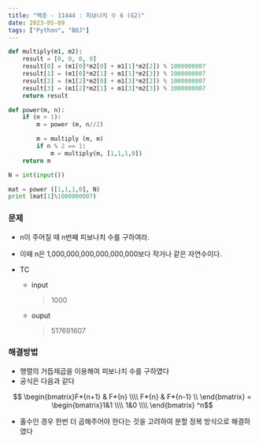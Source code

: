 ```yaml
---
title: "백준 - 11444 : 피보나치 수 6 (G2)"
date: 2023-05-09
tags: ["Python", "BOJ"]
---
```


```python
def multiply(m1, m2):
    result = [0, 0, 0, 0]
    result[0] = (m1[0]*m2[0] + m1[1]*m2[2]) % 1000000007
    result[1] = (m1[0]*m2[1] + m1[1]*m2[3]) % 1000000007
    result[2] = (m1[2]*m2[0] + m1[3]*m2[2]) % 1000000007
    result[3] = (m1[2]*m2[1] + m1[3]*m2[3]) % 1000000007
    return result

def power(m, n):
    if (n > 1):
        m = power (m, n//2)

        m = multiply (m, m)
        if n % 2 == 1:
            m = multiply(m, [1,1,1,0])
    return m

N = int(input())

mat = power ([1,1,1,0], N)
print (mat[1]%1000000007)
```

### 문제

- n이 주어질 때 n번째 피보나치 수를 구하여라.
- 이때 n은 1,000,000,000,000,000,000보다 작거나 같은 자연수이다.

- TC
  - input
    > 1000
  - ouput
    > 517691607

### 해결방법

- 행렬의 거듭제곱을 이용해여 피보나치 수를 구하였다
- 공식은 다음과 같다

$$ \begin{bmatrix}F*{n+1} & F*{n} \\\\ F*{n} & F*{n-1} \\ \end{bmatrix} = \begin{bmatrix}1&1 \\\\ 1&0 \\\\ \end{bmatrix} ^n$$

- 홀수인 경우 한번 더 곱해주어야 한다는 것을 고려하여 분할 정복 방식으로 해결하였다
